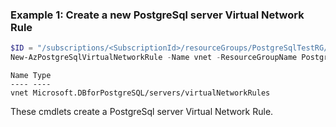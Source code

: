 ### Example 1: Create a new PostgreSql server Virtual Network Rule
```powershell
$ID = "/subscriptions/<SubscriptionId>/resourceGroups/PostgreSqlTestRG/providers/Microsoft.Network/virtualNetworks/PostgreSqlVNet/subnets/default"
New-AzPostgreSqlVirtualNetworkRule -Name vnet -ResourceGroupName PostgreSqlTestRG -ServerName PostgreSqlTestServer -SubnetId $ID
```

```output
Name Type
---- ----
vnet Microsoft.DBforPostgreSQL/servers/virtualNetworkRules
```

These cmdlets create a PostgreSql server Virtual Network Rule.